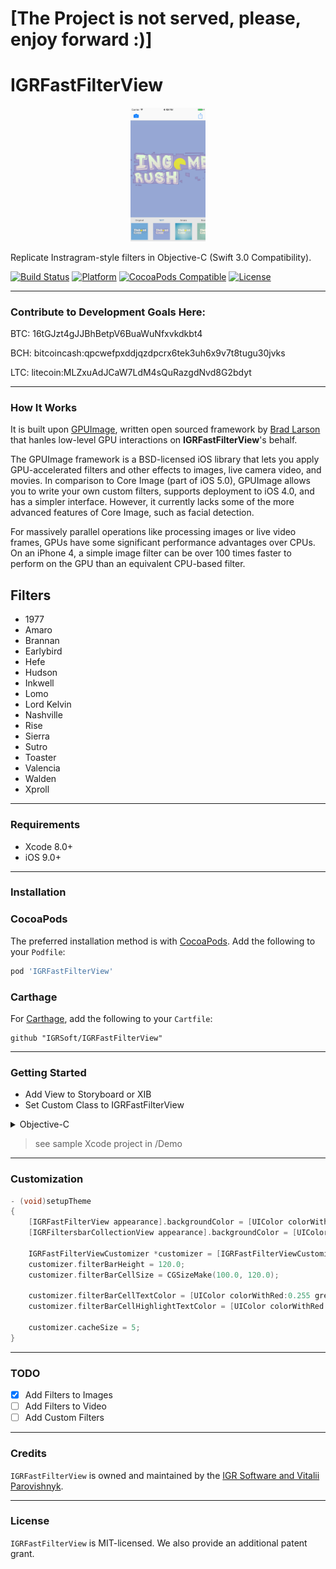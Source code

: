 [The Project is not served, please, enjoy forward :)]
==

IGRFastFilterView
=

<p align="center">
  <img src="https://raw.githubusercontent.com/IGRSoft/IGRFastFilterView/master/Screenshots/screen.png" width="120"/>
</p>

Replicate Instragram-style filters in Objective-C (Swift 3.0 Compatibility).

[![Build Status](https://travis-ci.org/IGRSoft/IGRFastFilterView.svg)](https://travis-ci.org/IGRSoft/IGRFastFilterView)
[![Platform](https://img.shields.io/badge/platform-iOS-lightgrey.svg?style=flat)](http://www.apple.com/ios/)
[![CocoaPods Compatible](https://img.shields.io/cocoapods/v/IGRFastFilterView.svg)](https://img.shields.io/cocoapods/v/IGRFastFilterView.svg)
[![License](https://img.shields.io/badge/license-MIT-brightgreen.svg?style=flat)](https://opensource.org/licenses/MIT)

 ___
### Contribute to Development Goals Here: 

BTC: 16tGJzt4gJJBhBetpV6BuaWuNfxvkdkbt4

BCH: bitcoincash:qpcwefpxddjqzdpcrx6tek3uh6x9v7t8tugu30jvks

LTC: litecoin:MLZxuAdJCaW7LdM4sQuRazgdNvd8G2bdyt

 ___
### How It Works
It is built upon [GPUImage](https://github.com/BradLarson/GPUImage), written open sourced framework by [Brad Larson](http://stackoverflow.com/users/19679/brad-larson) that hanles low-level GPU interactions on **IGRFastFilterView**'s behalf.

The GPUImage framework is a BSD-licensed iOS library that lets you apply GPU-accelerated filters and other effects to images, live camera video, and movies. In comparison to Core Image (part of iOS 5.0), GPUImage allows you to write your own custom filters, supports deployment to iOS 4.0, and has a simpler interface. However, it currently lacks some of the more advanced features of Core Image, such as facial detection.

For massively parallel operations like processing images or live video frames, GPUs have some significant performance advantages over CPUs. On an iPhone 4, a simple image filter can be over 100 times faster to perform on the GPU than an equivalent CPU-based filter.

## Filters
- 1977
- Amaro
- Brannan
- Earlybird
- Hefe
- Hudson
- Inkwell
- Lomo
- Lord Kelvin
- Nashville
- Rise
- Sierra
- Sutro
- Toaster
- Valencia
- Walden
- Xproll

 ___
### Requirements

- Xcode 8.0+
- iOS 9.0+

 ___
### Installation

### CocoaPods

The preferred installation method is with [CocoaPods](https://cocoapods.org). Add the following to your `Podfile`:

```ruby
pod 'IGRFastFilterView'
```

### Carthage

For [Carthage](https://github.com/Carthage/Carthage), add the following to your `Cartfile`:

```ogdl
github "IGRSoft/IGRFastFilterView"
```
 ___
### Getting Started

- Add View to Storyboard or XIB 
- Set Custom Class to IGRFastFilterView

<details>
  <summary>Objective-C</summary>
  <p>
```objective-c
@import IGRFastFilterView;

@interface ViewController ()

@property (nonatomic, weak) IBOutlet IGRFastFilterView *instaFiltersView;

@end

@implementation ViewController

- (void)setupWorkImage:(UIImage *)image
{    
    [self.instaFiltersView setImage:image];
}

- (UIImage *)getProcessedImage
{    
    return self.instaFiltersView.processedImage;
}

@end
```
</p></details>
<details>
  <summary>Swift 3.0</summary>
  <p>
```swift
import IGRFastFilterView

class ViewController: UIViewController {
    @IBOutlet weak fileprivate var instaFiltersView: IGRFastFilterView?
    
    func setupWorkImage(image: UIImage) {
        instaFiltersView?.setImage(image)
    }
    
    func prepareImage() -> UIImage {
        return self.instaFiltersView!.processedImage!;
    }
}
```
</p></details>

> see sample Xcode project in /Demo

 ___
### Customization

```objective-c
- (void)setupTheme
{
    [IGRFastFilterView appearance].backgroundColor = [UIColor colorWithWhite:0.7 alpha:1.0];
    [IGRFiltersbarCollectionView appearance].backgroundColor = [UIColor colorWithWhite:0.9 alpha:1.0];
    
    IGRFastFilterViewCustomizer *customizer = [IGRFastFilterViewCustomizer defaultCustomizer];
    customizer.filterBarHeight = 120.0;
    customizer.filterBarCellSize = CGSizeMake(100.0, 120.0);
        
    customizer.filterBarCellTextColor = [UIColor colorWithRed:0.255 green:0.255 blue:0.255 alpha:1.00];
    customizer.filterBarCellHighlightTextColor = [UIColor colorWithRed:0.050 green:0.350 blue:0.650 alpha:1.00];
        
    customizer.cacheSize = 5;
}
```

 ___
### TODO
 - [x] Add Filters to Images
 - [ ] Add Filters to Video
 - [ ] Add Custom Filters

 ___
### Credits

`IGRFastFilterView` is owned and maintained by the [IGR Software and Vitalii Parovishnyk](https://igrsoft.com).

 ___
### License

`IGRFastFilterView` is MIT-licensed. We also provide an additional patent grant.
